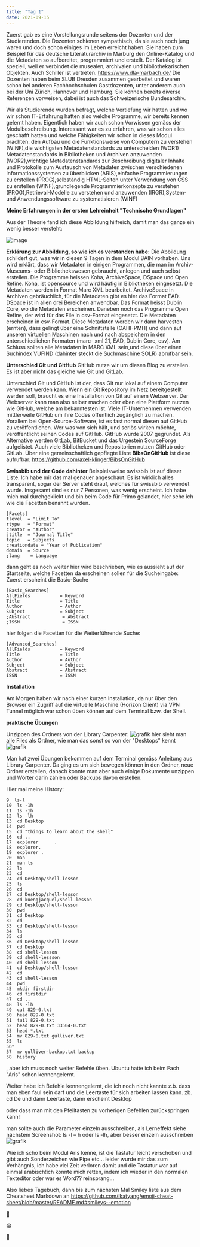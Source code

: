 ```yaml
---
title: "Tag 1"
date: 2021-09-15
---
```

Zuerst gab es eine Vorstellungsrunde seitens der Dozenten und der Studierenden.
Die Dozenten schienen sympathisch, da sie auch noch jung waren und doch schon einiges im Leben erreicht haben.
Sie haben zum Beispiel für das deutsche Literaturarchiv in Marburg den Online-Katalog und die Metadaten so aufbereitet, programmiert und erstellt.
Der Katalog ist speziell, weil er verbindet die musealen, archivalen und bibliothekarischen Objekten. Auch Schiller ist vertreten.
https://www.dla-marbach.de/
Die Dozenten haben beim SLUB Dresden zusammen gearbeitet und waren schon bei anderen Fachhochschulen Gastdozenten, unter anderem auch bei der Uni Zürich, Hannover und Hamburg. Sie können bereits diverse Referenzen vorweisen, dabei ist auch das Schweizerische Bundesarchiv.

Wir als Studierende wurden befragt, welche Vertiefung wir hatten und wo wir schon IT-Erfahrung hatten also welche Programme, wir bereits kennen gelernt haben.
Eigentlich haben wir auch schon Vorwissen gemäss der Modulbeschreibung. Interessant war es zu erfahren, was wir schon alles geschafft hatten und welche Fähigkeiten wir schon in dieses Modul brachten:
den Aufbau und die Funktionsweise von Computern zu verstehen (WINF),die wichtigsten Metadatenstandards zu unterscheiden (WOR1)
Metadatenstandards in Bibliotheken und Archiven anzuwenden (WOR2),wichtige Metadatenstandards zur Beschreibung digitaler Inhalte und Protokolle zum Austausch von Metadaten zwischen verschiedenen Informationssystemen zu überblicken (ARIS),einfache Programmierungen zu erstellen (PROG),selbständig HTML-Seiten unter Verwendung von CSS zu erstellen (WINF),grundlegende Programmierkonzepte zu verstehen (PROG),Retrieval-Modelle zu verstehen und anzuwenden (IRGR),System- und Anwendungssoftware zu systematisieren (WINF)



**Meine Erfahrungen in der ersten Lehreinheit "Technische Grundlagen"**

Aus der Theorie fand ich diese Abbildung hilfreich, damit man das ganze ein wenig besser versteht:

![image](https://user-images.githubusercontent.com/90834735/133661233-4f8b2d76-36a1-4f85-88d5-3cbce8b3bcc0.png)

**Erklärung zur Abbildung, so wie ich es verstanden habe:**
Die Abbildung schildert gut, was wir in diesen 9 Tagen in dem Modul BAIN vorhaben.
Uns wird erklärt, dass wir Metadaten in einigen Programmen, die man im Archiv- Museums- oder Bibliothekswesen gebraucht, anlegen und auch selbst erstellen.
Die Programme heissen Koha, ArchiveSpace, DSpace und Open Refine.
Koha, ist opensource und  wird häufig in Bibliotheken eingesetzt. Die Metadaten werden in Format Marc XML bearbeitet.
ArchiveSpace in Archiven gebräuchlich, für die Metadaten gibt es hier das Format EAD.
DSpace ist in allen drei Bereichen anwendbar. Das Format heisst Dublin Core, wo die Metadaten erscheinen.
Daneben noch das Programme Open Refine, der wird für das File in csv-Format eingesetzt. Die Metadaten erscheinen in csv-Format.
Diese Metadaten werden wir dann harvesten (ernten), dass gelingt über eine Schnittstelle (OAHI-PMH) und dann auf unseren virtuellen Maschinen nach und nach abspeichern in den unterschiedlichen Formaten (marc- xml 21, EAD, Dublin Core, csv).
Am Schluss sollten alle Metadaten in MARC XML sein,und diese über einen Suchindex VUFIND (dahinter steckt die Suchmaschine SOLR) abrufbar sein.



**Unterschied Git und GitHub**
GitHub nutze wir um diesen Blog zu erstellen. Es ist aber nicht das gleiche wie Git und GitLab.

Unterschied Git und GitHub ist der, dass Git nur lokal auf einem Computer verwendet werden kann.
Wenn ein Git Repository im Netz bereitgestellt werden soll, braucht es eine Installation von Git auf einem Webserver.
Der Webserver kann man also selber machen oder eben eine Plattform nutzen wie GitHub, welche am bekanntesten ist.
Viele IT-Unternehmen verwenden mittlerweile GitHub um ihre Codes öffentlich zugänglich zu machen.
Vorallem bei Open-Source-Software, ist es fast normal diesen auf GitHub zu veröffentlichen.
Wer was von sich hält, und seriös wirken möchte, veröffentlicht seinen Codes auf GitHub.
GitHub wurde 2007 gegründet.
Als Alternative werden GitLab, BitBucket und das Urgestein SourceForge aufgelistet.
Auch viele Bibliotheken und Repositorien nutzen GitHub oder GitLab. Über eine gemeinschaftlich gepflegte Liste **BibsOnGitHub** ist diese aufrufbar.
https://github.com/axel-klinger/BibsOnGitHub

**Swissbib und der Code dahinter**
Beispielsweise swissbib ist auf dieser Liste. Ich habe mir das mal genauer angeschaut.
Es ist wirklich alles transparent, sogar der Server steht drauf, welches für swissbib verwendet wurde. Insgesamt sind es nur 7 Personen, was wenig erscheint.
Ich habe mich mal durchgeklickt und bin beim  Code für Primo gelandet, hier sehe ich wie die Facetten benannt wurden.
	
	[Facets]
	tlevel  = "Limit To"
	rtype   = "Format"
	creator = "Author"
	jtitle  = "Journal Title"
	topic   = Subjects
	creationdate = "Year of Publication"
	domain  = Source
	;lang    = Language

dann geht es noch weiter hier wird beschrieben, wie es aussieht auf der Startseite, welche Facetten da erscheinen sollen für die Sucheingabe:
Zuerst erscheint die Basic-Suche
	
	[Basic_Searches]
	AllFields           = Keyword
	Title               = Title
	Author              = Author
	Subject             = Subject
	;Abstract            = Abstract
	;ISSN                = ISSN

hier folgen die Facetten für die Weiterführende Suche:

	
	[Advanced_Searches]
	AllFields           = Keyword
	Title               = Title
	Author              = Author
	Subject             = Subject
	Abstract            = Abstract
	ISSN                = ISSN



**Installation**

Am Morgen haben wir nach einer kurzen Installation, da nur über den Browser ein Zugriff auf die virtuelle Maschine (Horizon Client) via VPN Tunnel möglich war schon üben können auf dem Terminal bzw. der Shell.

**praktische Übungen**

Unzippen des Ordners von der Library Carpenter:
![grafik](https://user-images.githubusercontent.com/90834735/134070245-ab10f952-657e-40cc-962a-8e26d45a99a3.png)
 hier sieht man alle Files als Ordner, wie man das sonst so von der "Desktops" kennt
![grafik](https://user-images.githubusercontent.com/90834735/134069918-efba552a-3675-4a5e-bea0-bfb9b5e5a5bc.png)

Man hat zwei Übungen bekommen auf dem Terminal gemäss Anleitung aus Library Carpenter. Da ging es um sich bewegen können in den Ordner, neue Ordner erstellen, danach konnte man aber auch einige Dokumente unzippen und Wörter darin zählen oder Backups davon erstellen.

Hier mal meine History:

    9  ls-l    
	10  ls -1h   
	11  1s -1h    
	12  ls -lh    
	13  cd Desktop  
	14  pwd   
	15  cd "things to learn about the shell"
	16  cd ..
	17  explorer      .
	18  explorer.
	19  explorer .
	20  man
	21  man ls
	22  ls
	23  cd
	24  cd Desktop/shell-lesson
	25  ls
	26  cd
	27  cd Desktop/shell-lesson
	28  cd kuengjacquel/shell-lesson
	29  cd Desktop/shell-lesson
	30  pwd
	31  cd Desktop
	32  cd
	33  cd Desktop/shell-lesson
	34  ls
	35  cd
	36  cd Desktop/shell-lesson
	37  cd Desktop
	38  cd shell-lesson
	39  cd shell-lessson
	40  cd shell-lesson
	41  cd Desktop/shell-lesson
	42  cd
	43  cd shell-lesson
	44  pwd
	45  mkdir firstdir
	46  cd firstdir
	47  cd ..
	48  ls -lh
	49  cat 829-0.txt
	50  head 829-0.txt
	51  tail 829-0.txt
	52  head 829-0.txt 33504-0.txt
	53  head *.txt
	54  mv 829-0.txt gulliver.txt
	55  ls
	56* 
	57  mv gulliver-backup.txt backup
	58  history




, aber ich muss noch weiter Befehle üben.
Ubuntu hatte ich beim Fach "Aris" schon kennengelernt.





Weiter habe ich Befehle kennengelernt, die ich noch nicht kannte z.b. dass man eben faul sein darf und die Leertaste für sich arbeiten lassen kann.
zb. cd De und dann Leertaste, dann erscheint Desktop

oder dass man mit den Pfeiltasten zu vorherigen Befehlen zurückspringen kann!

man sollte auch die Parameter einzeln ausschreiben, als Lerneffekt siehe nächstem Screenshot:
ls -l – h   oder ls -lh, aber besser einzeln ausschreiben
![grafik](https://user-images.githubusercontent.com/90834735/134069157-fdfb6bdf-10a7-42b5-ba05-dee0622afb31.png)



Wie ich scho beim Modul Aris kenne, ist die Tastatur leicht verschoben und gibt auch Sonderzeichen wie Pipe  etc... leider wurde mir das zum Verhängnis, ich habe viel Zeit verloren damit und die Tastatur war auf einmal arabisch!ich konnte mich retten, indem ich wieder in den normalen Texteditor oder war es Word??  reinsprang...

Also liebes Tagebuch, dann bis zum nächsten Mal
Smiley liste aus dem Cheatsheet Markdown an https://github.com/ikatyang/emoji-cheat-sheet/blob/master/README.md#smileys--emotion

:woozy_face:

:grin:

:hatching_chick:
